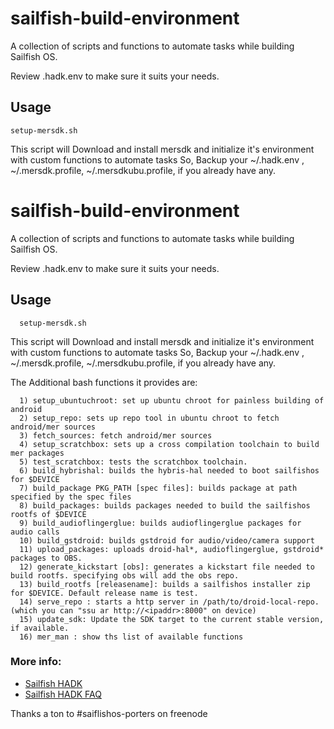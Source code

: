 # sailfish-build-environment

A collection of scripts and functions to automate tasks while building Sailfish OS.

Review .hadk.env to make sure it suits your needs.

## Usage

`
  setup-mersdk.sh 
`

This script will Download and install mersdk and initialize it's environment with custom functions to automate tasks
So, Backup your ~/.hadk.env , ~/.mersdk.profile, ~/.mersdkubu.profile, if you already have any.

# sailfish-build-environment

A collection of scripts and functions to automate tasks while building Sailfish OS.

Review .hadk.env to make sure it suits your needs.

## Usage

```
  setup-mersdk.sh 
```

This script will Download and install mersdk and initialize it's environment with custom functions to automate tasks
So, Backup your ~/.hadk.env , ~/.mersdk.profile, ~/.mersdkubu.profile, if you already have any.

The Additional bash functions it provides are:

```
  1) setup_ubuntuchroot: set up ubuntu chroot for painless building of android
  2) setup_repo: sets up repo tool in ubuntu chroot to fetch android/mer sources
  3) fetch_sources: fetch android/mer sources
  4) setup_scratchbox: sets up a cross compilation toolchain to build mer packages
  5) test_scratchbox: tests the scratchbox toolchain.
  6) build_hybrishal: builds the hybris-hal needed to boot sailfishos for $DEVICE
  7) build_package PKG_PATH [spec files]: builds package at path specified by the spec files
  8) build_packages: builds packages needed to build the sailfishos rootfs of $DEVICE
  9) build_audioflingerglue: builds audioflingerglue packages for audio calls
  10) build_gstdroid: builds gstdroid for audio/video/camera support
  11) upload_packages: uploads droid-hal*, audioflingerglue, gstdroid* packages to OBS.
  12) generate_kickstart [obs]: generates a kickstart file needed to build rootfs. specifying obs will add the obs repo.
  13) build_rootfs [releasename]: builds a sailfishos installer zip for $DEVICE. Default release name is test.
  14) serve_repo : starts a http server in /path/to/droid-local-repo. (which you can "ssu ar http://<ipaddr>:8000" on device)
  15) update_sdk: Update the SDK target to the current stable version, if available.
  16) mer_man : show ths list of available functions
```

### More info:

* [Sailfish HADK](https://sailfishos.org/develop/hadk/)
* [Sailfish HADK FAQ](http://piratepad.net/hadk-faq-v2)

Thanks a ton to #saiflishos-porters on freenode
